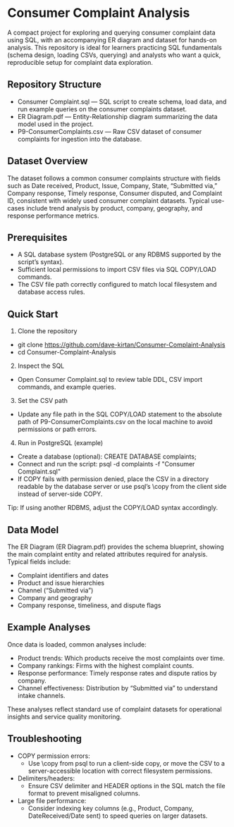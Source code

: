 # Consumer Complaint Analysis

A compact project for exploring and querying consumer complaint data using SQL, with an accompanying ER diagram and dataset for hands-on analysis. This repository is ideal for learners practicing SQL fundamentals (schema design, loading CSVs, querying) and analysts who want a quick, reproducible setup for complaint data exploration.

## Repository Structure

- Consumer Complaint.sql — SQL script to create schema, load data, and run example queries on the consumer complaints dataset.
- ER Diagram.pdf — Entity-Relationship diagram summarizing the data model used in the project.
- P9-ConsumerComplaints.csv — Raw CSV dataset of consumer complaints for ingestion into the database.

## Dataset Overview

The dataset follows a common consumer complaints structure with fields such as Date received, Product, Issue, Company, State, “Submitted via,” Company response, Timely response, Consumer disputed, and Complaint ID, consistent with widely used consumer complaint datasets. Typical use-cases include trend analysis by product, company, geography, and response performance metrics.

## Prerequisites

- A SQL database system (PostgreSQL or any RDBMS supported by the script’s syntax).
- Sufficient local permissions to import CSV files via SQL COPY/LOAD commands.
- The CSV file path correctly configured to match local filesystem and database access rules.

## Quick Start

1) Clone the repository
- git clone https://github.com/dave-kirtan/Consumer-Complaint-Analysis
- cd Consumer-Complaint-Analysis

2) Inspect the SQL
- Open Consumer Complaint.sql to review table DDL, CSV import commands, and example queries.

3) Set the CSV path
- Update any file path in the SQL COPY/LOAD statement to the absolute path of P9-ConsumerComplaints.csv on the local machine to avoid permissions or path errors.

4) Run in PostgreSQL (example)
- Create a database (optional): CREATE DATABASE complaints;
- Connect and run the script: psql -d complaints -f "Consumer Complaint.sql"
- If COPY fails with permission denied, place the CSV in a directory readable by the database server or use psql’s \copy from the client side instead of server-side COPY.

Tip: If using another RDBMS, adjust the COPY/LOAD syntax accordingly.

## Data Model

The ER Diagram (ER Diagram.pdf) provides the schema blueprint, showing the main complaint entity and related attributes required for analysis. Typical fields include:
- Complaint identifiers and dates
- Product and issue hierarchies
- Channel (“Submitted via”)
- Company and geography
- Company response, timeliness, and dispute flags

## Example Analyses

Once data is loaded, common analyses include:
- Product trends: Which products receive the most complaints over time.
- Company rankings: Firms with the highest complaint counts.
- Response performance: Timely response rates and dispute ratios by company.
- Channel effectiveness: Distribution by “Submitted via” to understand intake channels.

These analyses reflect standard use of complaint datasets for operational insights and service quality monitoring.

## Troubleshooting

- COPY permission errors:
  - Use \copy from psql to run a client-side copy, or move the CSV to a server-accessible location with correct filesystem permissions.
- Delimiters/headers:
  - Ensure CSV delimiter and HEADER options in the SQL match the file format to prevent misaligned columns.
- Large file performance:
  - Consider indexing key columns (e.g., Product, Company, DateReceived/Date sent) to speed queries on larger datasets.